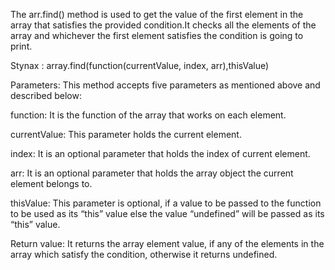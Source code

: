 The arr.find() method is used to get the value of the first element
in the array that satisfies the provided condition.It checks all the
elements of the array and whichever the first element satisfies
the condition is going to print.

Stynax : array.find(function(currentValue, index, arr),thisValue)

Parameters: This method accepts five parameters as mentioned above and described below:

function: It is the function of the array that works on each element.

currentValue: This parameter holds the current element.

index: It is an optional parameter that holds the index of current element.

arr: It is an optional parameter that holds the array object the current element belongs to.

thisValue: This parameter is optional, if a value to be passed to the function to be used
as its “this” value else the value “undefined” will be passed as its “this” value.

Return value: It returns the array element value, if any of the elements in the array which satisfy the condition, otherwise it returns undefined.
